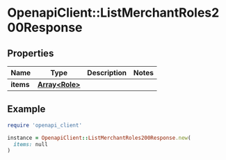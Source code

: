 # OpenapiClient::ListMerchantRoles200Response

## Properties

| Name | Type | Description | Notes |
| ---- | ---- | ----------- | ----- |
| **items** | [**Array&lt;Role&gt;**](Role.md) |  |  |

## Example

```ruby
require 'openapi_client'

instance = OpenapiClient::ListMerchantRoles200Response.new(
  items: null
)
```


